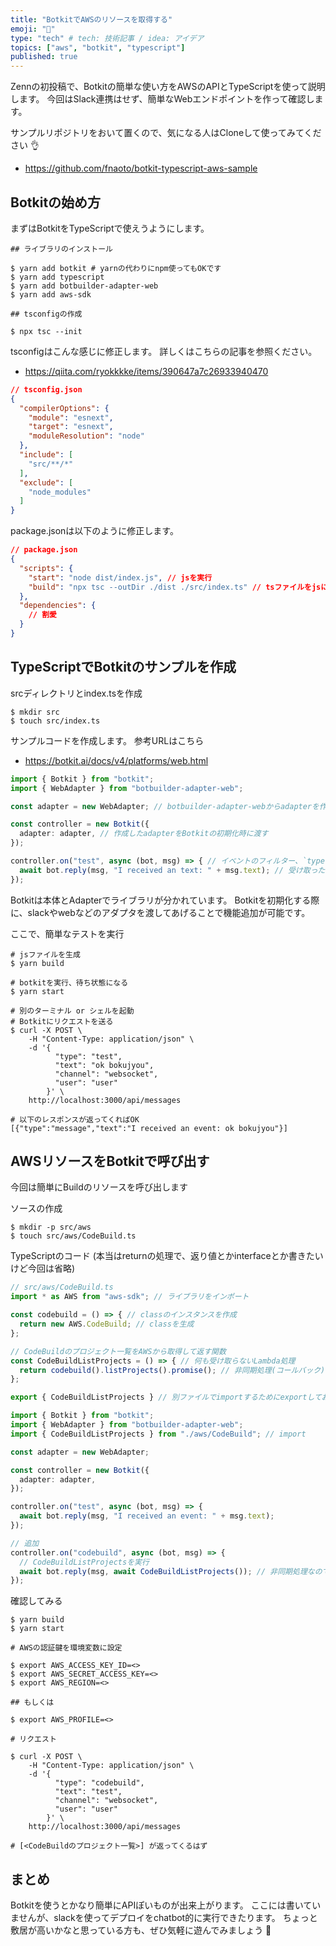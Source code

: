 ```yaml
---
title: "BotkitでAWSのリソースを取得する"
emoji: "🌟"
type: "tech" # tech: 技術記事 / idea: アイデア
topics: ["aws", "botkit", "typescript"]
published: true
---
```


Zennの初投稿で、Botkitの簡単な使い方をAWSのAPIとTypeScriptを使って説明します。
今回はSlack連携はせず、簡単なWebエンドポイントを作って確認します。

サンプルリポジトリをおいて置くので、気になる人はCloneして使ってみてください 👌

- https://github.com/fnaoto/botkit-typescript-aws-sample

## Botkitの始め方

まずはBotkitをTypeScriptで使えうようにします。

```shell
## ライブラリのインストール

$ yarn add botkit # yarnの代わりにnpm使ってもOKです
$ yarn add typescript
$ yarn add botbuilder-adapter-web
$ yarn add aws-sdk

## tsconfigの作成

$ npx tsc --init
```

tsconfigはこんな感じに修正します。
詳しくはこちらの記事を参照ください。
- https://qiita.com/ryokkkke/items/390647a7c26933940470

```json
// tsconfig.json
{
  "compilerOptions": {
    "module": "esnext",
    "target": "esnext",
    "moduleResolution": "node"
  },
  "include": [
    "src/**/*"
  ],
  "exclude": [
    "node_modules"
  ]
}
```

package.jsonは以下のように修正します。

```json
// package.json
{
  "scripts": {
    "start": "node dist/index.js", // jsを実行
    "build": "npx tsc --outDir ./dist ./src/index.ts" // tsファイルをjsにトランスパイル
  },
  "dependencies": {
    // 割愛
  }
}
```

## TypeScriptでBotkitのサンプルを作成

srcディレクトリとindex.tsを作成

```
$ mkdir src
$ touch src/index.ts
```

サンプルコードを作成します。
参考URLはこちら
- https://botkit.ai/docs/v4/platforms/web.html

```ts
import { Botkit } from "botkit";
import { WebAdapter } from "botbuilder-adapter-web";

const adapter = new WebAdapter; // botbuilder-adapter-webからadapterを作成

const controller = new Botkit({
  adapter: adapter, // 作成したadapterをBotkitの初期化時に渡す
});

controller.on("test", async (bot, msg) => { // イベントのフィルター、`type: test`で返信
  await bot.reply(msg, "I received an text: " + msg.text); // 受け取った`text:`の内容を返す
});
```

Botkitは本体とAdapterでライブラリが分かれています。
Botkitを初期化する際に、slackやwebなどのアダプタを渡してあげることで機能追加が可能です。

ここで、簡単なテストを実行

```shell
# jsファイルを生成
$ yarn build

# botkitを実行、待ち状態になる
$ yarn start

# 別のターミナル or シェルを起動
# Botkitにリクエストを送る
$ curl -X POST \
    -H "Content-Type: application/json" \
    -d '{
          "type": "test",
          "text": "ok bokujyou",
          "channel": "websocket",
          "user": "user"
        }' \
    http://localhost:3000/api/messages

# 以下のレスポンスが返ってくればOK
[{"type":"message","text":"I received an event: ok bokujyou"}]
```

## AWSリソースをBotkitで呼び出す

今回は簡単にBuildのリソースを呼び出します

ソースの作成

```
$ mkdir -p src/aws
$ touch src/aws/CodeBuild.ts
```

TypeScriptのコード
(本当はreturnの処理で、返り値とかinterfaceとか書きたいけど今回は省略)

```ts
// src/aws/CodeBuild.ts
import * as AWS from "aws-sdk"; // ライブラリをインポート

const codebuild = () => { // classのインスタンスを作成
  return new AWS.CodeBuild; // classを生成
};

// CodeBuildのプロジェクト一覧をAWSから取得して返す関数
const CodeBuildListProjects = () => { // 何も受け取らないLambda処理
  return codebuild().listProjects().promise(); // 非同期処理(コールバック)
};

export { CodeBuildListProjects } // 別ファイルでimportするためにexportしておく
```

```ts
import { Botkit } from "botkit";
import { WebAdapter } from "botbuilder-adapter-web";
import { CodeBuildListProjects } from "./aws/CodeBuild"; // import

const adapter = new WebAdapter;

const controller = new Botkit({
  adapter: adapter,
});

controller.on("test", async (bot, msg) => {
  await bot.reply(msg, "I received an event: " + msg.text);
});

// 追加
controller.on("codebuild", async (bot, msg) => {
  // CodeBuildListProjectsを実行
  await bot.reply(msg, await CodeBuildListProjects()); // 非同期処理なのでawaitを忘れない
});
```

確認してみる

```shell
$ yarn build
$ yarn start

# AWSの認証鍵を環境変数に設定

$ export AWS_ACCESS_KEY_ID=<>
$ export AWS_SECRET_ACCESS_KEY=<>
$ export AWS_REGION=<>

## もしくは

$ export AWS_PROFILE=<>

# リクエスト

$ curl -X POST \
    -H "Content-Type: application/json" \
    -d '{
          "type": "codebuild",
          "text": "test",     
          "channel": "websocket",
          "user": "user"
        }' \
    http://localhost:3000/api/messages

# [<CodeBuildのプロジェクト一覧>] が返ってくるはず
```

## まとめ

Botkitを使うとかなり簡単にAPIぽいものが出来上がります。
ここには書いていませんが、slackを使ってデプロイをchatbot的に実行できたります。
ちょっと敷居が高いかなと思っている方も、ぜひ気軽に遊んでみましょう 🎉
